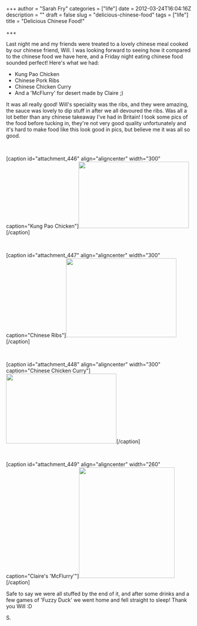 +++
author = "Sarah Fry"
categories = ["life"]
date = 2012-03-24T16:04:16Z
description = ""
draft = false
slug = "delicious-chinese-food"
tags = ["life"]
title = "Delicious Chinese Food!"

+++


Last night me and my friends were treated to a lovely chinese meal cooked by our chinese friend, Will. I was looking forward to seeing how it compared to the chinese food we have here, and a Friday night eating chinese food sounded perfect! Here's what we had:
<ul>
	<li>Kung Pao Chicken</li>
	<li>Chinese Pork Ribs</li>
	<li>Chinese Chicken Curry</li>
	<li>And a 'McFlurry' for desert made by Claire ;)</li>
</ul>
It was all really good! Will's speciality was the ribs, and they were amazing, the sauce was lovely to dip stuff in after we all devoured the ribs. Was all a lot better than any chinese takeaway I've had in Britain! I took some pics of the food before tucking in, they're not very good quality unfortunately and it's hard to make food like this look good in pics, but believe me it was all so good.

&nbsp;

[caption id="attachment_446" align="aligncenter" width="300" caption="Kung Pao Chicken"]<a href="http://sweetaspi.co.uk/images/2012/03/IMGP2605.jpg"><img class="wp-image-446 " title="Kung Pao" src="http://sweetaspi.co.uk/images/2012/03/IMGP2605-300x180.jpg" alt="" width="300" height="180" /></a>[/caption]

&nbsp;

[caption id="attachment_447" align="aligncenter" width="300" caption="Chinese Ribs"]<a href="http://sweetaspi.co.uk/images/2012/03/IMGP2611.jpg"><img class="size-medium wp-image-447 " title="Ribs" src="http://sweetaspi.co.uk/images/2012/03/IMGP2611-300x214.jpg" alt="" width="300" height="214" /></a>[/caption]

&nbsp;

[caption id="attachment_448" align="aligncenter" width="300" caption="Chinese Chicken Curry"]<a href="http://sweetaspi.co.uk/images/2012/03/IMGP2622.jpg"><img class="size-medium wp-image-448 " title="Chicken Curry" src="http://sweetaspi.co.uk/images/2012/03/IMGP2622-300x189.jpg" alt="" width="300" height="189" /></a>[/caption]

&nbsp;

[caption id="attachment_449" align="aligncenter" width="260" caption="Claire&#39;s &#39;McFlurry&#39;"]<a href="http://sweetaspi.co.uk/images/2012/03/IMGP2629.jpg"><img class="size-medium wp-image-449 " title="McFlurry" src="http://sweetaspi.co.uk/images/2012/03/IMGP2629-260x300.jpg" alt="" width="260" height="300" /></a>[/caption]
<p style="text-align: center;"></p>
<p style="text-align: left;">Safe to say we were all stuffed by the end of it, and after some drinks and a few games of 'Fuzzy Duck' we went home and fell straight to sleep! Thank you Will :D</p>
<p style="text-align: left;">S.</p>

